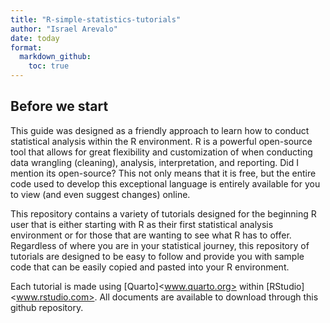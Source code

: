 ```yaml
---
title: "R-simple-statistics-tutorials"
author: "Israel Arevalo"
date: today
format:
  markdown_github:
    toc: true
---
```


## Before we start

This guide was designed as a friendly approach to learn how to conduct statistical analysis within the R environment. R is a powerful open-source tool that allows for great flexibility and customization of when conducting data wrangling (cleaning), analysis, interpretation, and reporting. Did I mention its open-source? This not only means that it is free, but the entire code used to develop this exceptional language is entirely available for you to view (and even suggest changes) online.

This repository contains a variety of tutorials designed for the beginning R user that is either starting with R as their first statistical analysis environment or for those that are wanting to see what R has to offer. Regardless of where you are in your statistical journey, this repository of tutorials are designed to be easy to follow and provide you with sample code that can be easily copied and pasted into your R environment.

Each tutorial is made using [Quarto]<www.quarto.org> within [RStudio]<www.rstudio.com>. All documents are available to download through this github repository.

